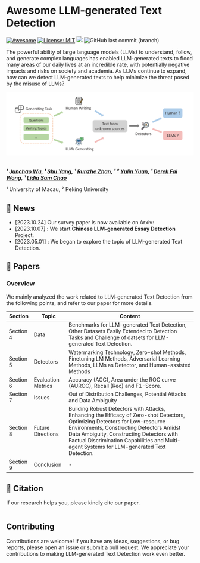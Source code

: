 # Awesome LLM-generated Text Detection

[![Awesome](https://awesome.re/badge.svg)](https://awesome.re)
[![License: MIT](https://img.shields.io/badge/License-MIT-green.svg)](./LICENSE)
![](https://img.shields.io/badge/PRs-Welcome-red)
![GitHub last commit (branch)](https://img.shields.io/github/last-commit/junchaoIU/LLM-generated-Text-Detection/main?logo=github&color=blue)

The powerful ability of large language models (LLMs) to understand, follow, and generate complex languages has enabled LLM-generated texts to flood many areas of our daily lives at an incredible rate, with potentially negative impacts and risks on society and academia. As LLMs continue to expand, how can we detect LLM-generated texts to help minimize the threat posed by the misuse of LLMs?

<div align="center">
  <img src="cover.png" alt="Logo" width="800">
</div>
<br>
<!-- **Authors:** -->

**_¹ [Junchao Wu](https://github.com/junchaoIU), ¹ [Shu Yang](https://twitter.com/shuyhere), ¹ [Runzhe Zhan](https://runzhe.me/), ¹ ² [Yulin Yuan](https://fah.um.edu.mo/yulin-yuan/), ¹ [Derek Fai Wong](https://www.fst.um.edu.mo/personal/derek-wong/), ¹ [Lidia Sam Chao]()_**


<!-- **Affiliations:** -->

¹ University of Macau, ² Peking University

## 📢 News
* [2023.10.24] Our survey paper is now available on Arxiv:
* [2023.10.07] : We start **Chinese LLM-generated Essay Detection** Project.
* [2023.05.01] : We began to explore the topic of LLM-generated Text Detection.

## 📃 Papers
### Overview

We mainly analyzed the work related to LLM-generated Text Detection from the following points, and refer to our paper for more details.


| Section   | Topic              | Content                                                                                                                                                                                                                                                                                                            |
|-----------|--------------------|--------------------------------------------------------------------------------------------------------------------------------------------------------------------------------------------------------------------------------------------------------------------------------------------------------------------|
| Section 4 | Data               | Benchmarks for LLM-generated Text Detection, Other Datasets Easily Extended to Detection Tasks and Challenge of datsets for LLM-generated Text Detection.                                                                                                                                                          |
| Section 5 | Detectors          | Watermarking Technology, Zero-shot Methods, Finetuning LM Methods, Adversarial Learning Methods, LLMs as Detector, and Human-assisted Methods                                                                                                                                                                      |
| Section 6 | Evaluation Metrics | Accuracy (ACC), Area under the ROC curve (AUROC), Recall (Rec) and F1-Score.                                                                                                                                                                                                                                       |
| Section 7 | Issues             | Out of Distribution Challenges, Potential Attacks and Data Ambiguity                                                                                                                                                                                                                                               |
| Section 8 | Future Directions  | Building Robust Detectors with Attacks, Enhancing the Efficacy of Zero-shot Detectors, Optimizing Detectors for Low-resource Environments, Constructing Detectors Amidst Data Ambiguity, Constructing Detectors with Factual Discrimination Capabilities and Multi-agent Systems for LLM-generated Text Detection. |
| Section 9 | Conclusion         | -                                                                                                                                                                                                                                                                                                                  |





## 🚩 Citation

If our research helps you, please kindly cite our paper.

```bibtex

```


## Contributing
Contributions are welcome! If you have any ideas, suggestions, or bug reports, please open an issue or submit a pull request. We appreciate your contributions to making LLM-generated Text Detection work even better.


